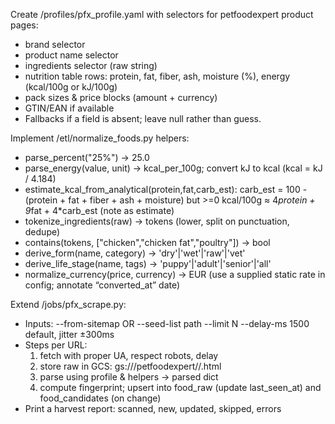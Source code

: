 Create /profiles/pfx_profile.yaml with selectors for petfoodexpert product pages:

- brand selector
- product name selector
- ingredients selector (raw string)
- nutrition table rows: protein, fat, fiber, ash, moisture (%), energy (kcal/100g or kJ/100g)
- pack sizes & price blocks (amount + currency)
- GTIN/EAN if available
- Fallbacks if a field is absent; leave null rather than guess.

Implement /etl/normalize_foods.py helpers:
- parse_percent("25%") -> 25.0
- parse_energy(value, unit) -> kcal_per_100g; convert kJ to kcal (kcal = kJ / 4.184)
- estimate_kcal_from_analytical(protein,fat,carb_est):
    carb_est = 100 - (protein + fat + fiber + ash + moisture) but >=0
    kcal/100g ≈ 4*protein + 9*fat + 4*carb_est (note as estimate)
- tokenize_ingredients(raw) -> tokens (lower, split on punctuation, dedupe)
- contains(tokens, ["chicken","chicken fat","poultry"]) -> bool
- derive_form(name, category) -> 'dry'|'wet'|'raw'|'vet'
- derive_life_stage(name, tags) -> 'puppy'|'adult'|'senior'|'all'
- normalize_currency(price, currency) -> EUR (use a supplied static rate in config; annotate “converted_at” date)

Extend /jobs/pfx_scrape.py:
- Inputs:
  --from-sitemap OR --seed-list path
  --limit N
  --delay-ms 1500 default, jitter ±300ms
- Steps per URL:
  1) fetch with proper UA, respect robots, delay
  2) store raw in GCS: gs://<bucket>/petfoodexpert/<yyyy-mm-dd>/<hash>.html
  3) parse using profile & helpers -> parsed dict
  4) compute fingerprint; upsert into food_raw (update last_seen_at) and food_candidates (on change)
- Print a harvest report: scanned, new, updated, skipped, errors